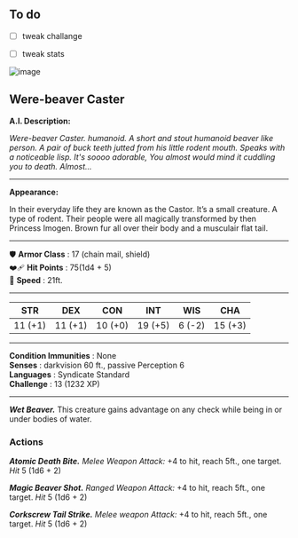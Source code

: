 ## To do
- [ ] tweak challange
- [ ] tweak stats


![image](https://user-images.githubusercontent.com/13347039/191822330-3dc9c092-197c-416f-92dd-30798cea13c6.png)

## Were-beaver Caster
**A.I. Description:**

_Were-beaver Caster. humanoid.
A short and stout humanoid beaver like person. A pair of buck teeth jutted from his little rodent mouth. Speaks with a noticeable lisp. It's soooo adorable, You almost would mind it cuddling you to death. Almost..._
___
**Appearance:**

In their everyday life they are known as the Castor. It’s a small creature. A type of rodent. Their people were all magically transformed by then Princess Imogen. Brown fur all over their body and a musculair flat tail.
___
🛡️ **Armor Class** : 17 (chain mail, shield)    
❤️‍🩹 **Hit Points**  : 75(1d4 + 5)    
🏃 **Speed**       : 21ft.    
___
|  STR  |  DEX  |  CON  |  INT  |  WIS  |  CHA  |
|:-----:|:-----:|:-----:|:-----:|:-----:|:-----:|
|11 (+1)|11 (+1)|10 (+0)|19 (+5)|6 (-2)|15 (+3)|
___
**Condition Immunities** : None   
**Senses**               : darkvision 60 ft., passive Perception 6   
**Languages**            : Syndicate Standard  
**Challenge**            : 13 (1232 XP)   
___
***Wet Beaver.*** This creature gains advantage on any check while being in or under bodies of water.


### Actions
***Atomic Death Bite.*** *Melee Weapon Attack:* +4 to hit, reach 5ft., one target. *Hit* 5 (1d6 + 2)    

***Magic Beaver Shot.*** *Ranged Weapon Attack:* +4 to hit, reach 5ft., one target. *Hit* 5 (1d6 + 2)    

***Corkscrew Tail Strike.*** *Melee weapon Attack:* +4 to hit, reach 5ft., one target. *Hit* 5 (1d6 + 2)   

